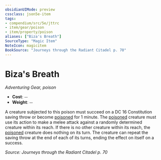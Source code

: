 ```yaml
---
obsidianUIMode: preview
cssclass: json5e-item
tags:
- compendium/src/5e/jttrc
- item/gear/poison
- item/property/poison
aliases: ["Biza's Breath"]
SourceType: "Magic Item"
NoteIcon: magicitem
BookSource: "Journeys through the Radiant Citadel p. 70"
---
```

# Biza's Breath
*Adventuring Gear, poison*  

- **Cost**: ⏤
- **Weight**: ⏤

A creature subjected to this poison must succeed on a DC 16 Constitution saving throw or become [poisoned](/2-Mechanics/CLI/rules/conditions.md#poisoned) for 1 minute. The [poisoned](/2-Mechanics/CLI/rules/conditions.md#poisoned) creature must use its action to make a melee attack against a randomly determined creature within its reach. If there is no other creature within its reach, the [poisoned](/2-Mechanics/CLI/rules/conditions.md#poisoned) creature does nothing on its turn. The creature can repeat the saving throw at the end of each of its turns, ending the effect on itself on a success.

*Source: Journeys through the Radiant Citadel p. 70*